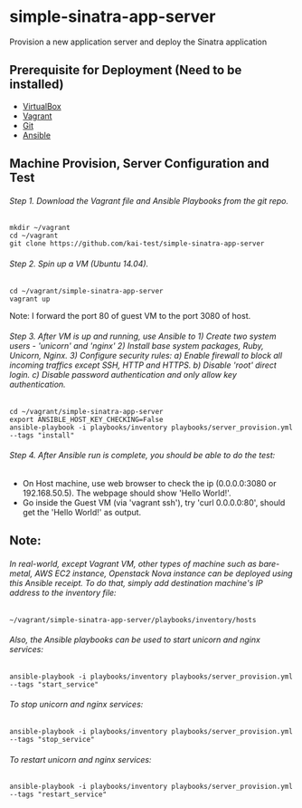 # simple-sinatra-app-server
Provision a new application server and deploy the Sinatra application

## Prerequisite for Deployment (Need to be installed)
* [VirtualBox](https://www.virtualbox.org/)
* [Vagrant](https://www.vagrantup.com/)
* [Git](https://git-scm.com/book/en/v2/Getting-Started-Installing-Git)
* [Ansible](http://http://docs.ansible.com/ansible/intro_installation.html)

## Machine Provision, Server Configuration and Test 
######  Step 1. Download the Vagrant file and Ansible Playbooks from the git repo.

    mkdir ~/vagrant
    cd ~/vagrant
    git clone https://github.com/kai-test/simple-sinatra-app-server



######  Step 2. Spin up a VM (Ubuntu 14.04). 

    cd ~/vagrant/simple-sinatra-app-server
    vagrant up

Note: I forward the port 80 of guest VM to the port 3080 of host.


######  Step 3. After VM is up and running, use Ansible to 1) Create two system users - 'unicorn' and 'nginx'  2) Install base system packages, Ruby, Unicorn, Nginx. 3) Configure security rules: a) Enable firewall to block all incoming traffics except SSH, HTTP and HTTPS. b) Disable 'root' direct login. c) Disable password authentication and only allow key authentication.

    cd ~/vagrant/simple-sinatra-app-server
    export ANSIBLE_HOST_KEY_CHECKING=False
    ansible-playbook -i playbooks/inventory playbooks/server_provision.yml --tags "install"


######  Step 4. After Ansible run is complete, you should be able to do the test:   
* On Host machine, use web browser to check the ip (0.0.0.0:3080 or 192.168.50.5).  The webpage should show 'Hello World!'.
* Go inside the Guest VM (via 'vagrant ssh'), try 'curl 0.0.0.0:80', should  get the 'Hello World!' as output.


## Note:
###### In real-world, except Vagrant VM, other types of machine such as bare-metal, AWS EC2 instance, Openstack Nova instance can be deployed using this Ansible receipt. To do that, simply add destination machine's IP address to the inventory file: 


    ~/vagrant/simple-sinatra-app-server/playbooks/inventory/hosts


###### Also, the Ansible playbooks can be used to start unicorn and nginx services:


    ansible-playbook -i playbooks/inventory playbooks/server_provision.yml --tags "start_service"


###### To stop unicorn and nginx services:


    ansible-playbook -i playbooks/inventory playbooks/server_provision.yml --tags "stop_service"


###### To restart unicorn and nginx services:


    ansible-playbook -i playbooks/inventory playbooks/server_provision.yml --tags "restart_service"


